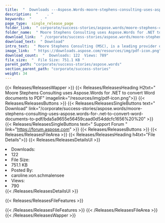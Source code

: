 ```yaml
---
title:  "  Downloads ---Aspose.Words-moore-stephens-consulting-uses-aspose.words-for-.net-to-convert-word-documents-to-pdf . " 
description:  "    . " 
keywords:  "    . " 
page_type:  single_release_page
folder_link:  " corporate/success-stories/aspose.words/moore-stephens-consulting-uses-aspose.words-for-.net-to-convert-word-documents-to-pdf/"
folder_name:  " Moore Stephens Consulting uses Aspose.Words for .NET to convert Word documents to PDF"
download_link:  " /corporate/success-stories/aspose.words/moore-stephens-consulting-uses-aspose.words-for-.net-to-convert-word-documents-to-pdf/bda5a9655e56459caad0d54ddcfc1656"
download_text:  " Download"
intro_text:  " Moore Stephens Consulting (MSC), is a leading provider of technology solutions a..."
image_link:  " https://downloads.aspose.com/resources/img/pdf-icon.png"
download_count:  "  Downloads: 122  Views: 789"
file_size:  "  File Size: 751.1 KB "
parent_path: "corporate/success-stories/aspose.words"
section_parent_path: "corporate/success-stories"
weight: 34 
---
```


{{< Releases/ReleasesWapper >}}
  {{< Releases/ReleasesHeading H2txt=" Moore Stephens Consulting uses Aspose.Words for .NET to convert Word documents to PDF" imagelink="/resources/img/pdf-icon.png">}}
  {{< Releases/ReleasesButtons >}}
    {{< Releases/ReleasesSingleButtons text=" Download" link="/corporate/success-stories/aspose.words/moore-stephens-consulting-uses-aspose.words-for-.net-to-convert-word-documents-to-pdf/bda5a9655e56459caad0d54ddcfc1656%20%20" >}}
    {{< Releases/ReleasesSingleButtons text=" Support Forum " link="https://forum.aspose.com" >}}
  {{< Releases/ReleasesButtons >}}
  {{< Releases/ReleasesFileArea >}}
    {{< Releases/ReleasesHeading h4txt="File Details">}}
    {{< Releases/ReleasesDetailsUl >}}
             <li>Downloads:</li><li>122</li><li>File Size:</li><li>751.1 KB</li><li>Posted By:</li><li>caroline.von.schmalensee</li><li>Views:</li><li>790</li>
    {{< /Releases/ReleasesDetailsUl >}}

  {{< Releases/ReleasesFileFeatures >}}
      
  {{< /Releases/ReleasesFileFeatures >}}
 {{< /Releases/ReleasesFileArea >}}
{{< /Releases/ReleasesWapper >}}



